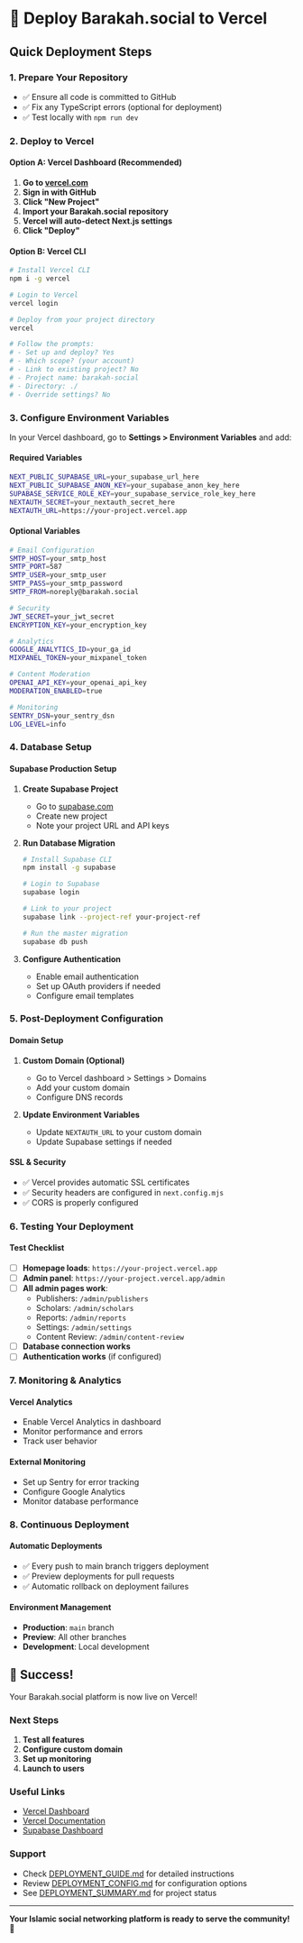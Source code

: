 # 🚀 Deploy Barakah.social to Vercel

## **Quick Deployment Steps**

### **1. Prepare Your Repository**
- ✅ Ensure all code is committed to GitHub
- ✅ Fix any TypeScript errors (optional for deployment)
- ✅ Test locally with `npm run dev`

### **2. Deploy to Vercel**

#### **Option A: Vercel Dashboard (Recommended)**
1. **Go to [vercel.com](https://vercel.com)**
2. **Sign in with GitHub**
3. **Click "New Project"**
4. **Import your Barakah.social repository**
5. **Vercel will auto-detect Next.js settings**
6. **Click "Deploy"**

#### **Option B: Vercel CLI**
```bash
# Install Vercel CLI
npm i -g vercel

# Login to Vercel
vercel login

# Deploy from your project directory
vercel

# Follow the prompts:
# - Set up and deploy? Yes
# - Which scope? (your account)
# - Link to existing project? No
# - Project name: barakah-social
# - Directory: ./
# - Override settings? No
```

### **3. Configure Environment Variables**

In your Vercel dashboard, go to **Settings > Environment Variables** and add:

#### **Required Variables**
```bash
NEXT_PUBLIC_SUPABASE_URL=your_supabase_url_here
NEXT_PUBLIC_SUPABASE_ANON_KEY=your_supabase_anon_key_here
SUPABASE_SERVICE_ROLE_KEY=your_supabase_service_role_key_here
NEXTAUTH_SECRET=your_nextauth_secret_here
NEXTAUTH_URL=https://your-project.vercel.app
```

#### **Optional Variables**
```bash
# Email Configuration
SMTP_HOST=your_smtp_host
SMTP_PORT=587
SMTP_USER=your_smtp_user
SMTP_PASS=your_smtp_password
SMTP_FROM=noreply@barakah.social

# Security
JWT_SECRET=your_jwt_secret
ENCRYPTION_KEY=your_encryption_key

# Analytics
GOOGLE_ANALYTICS_ID=your_ga_id
MIXPANEL_TOKEN=your_mixpanel_token

# Content Moderation
OPENAI_API_KEY=your_openai_api_key
MODERATION_ENABLED=true

# Monitoring
SENTRY_DSN=your_sentry_dsn
LOG_LEVEL=info
```

### **4. Database Setup**

#### **Supabase Production Setup**
1. **Create Supabase Project**
   - Go to [supabase.com](https://supabase.com)
   - Create new project
   - Note your project URL and API keys

2. **Run Database Migration**
   ```bash
   # Install Supabase CLI
   npm install -g supabase
   
   # Login to Supabase
   supabase login
   
   # Link to your project
   supabase link --project-ref your-project-ref
   
   # Run the master migration
   supabase db push
   ```

3. **Configure Authentication**
   - Enable email authentication
   - Set up OAuth providers if needed
   - Configure email templates

### **5. Post-Deployment Configuration**

#### **Domain Setup**
1. **Custom Domain (Optional)**
   - Go to Vercel dashboard > Settings > Domains
   - Add your custom domain
   - Configure DNS records

2. **Update Environment Variables**
   - Update `NEXTAUTH_URL` to your custom domain
   - Update Supabase settings if needed

#### **SSL & Security**
- ✅ Vercel provides automatic SSL certificates
- ✅ Security headers are configured in `next.config.mjs`
- ✅ CORS is properly configured

### **6. Testing Your Deployment**

#### **Test Checklist**
- [ ] **Homepage loads**: `https://your-project.vercel.app`
- [ ] **Admin panel**: `https://your-project.vercel.app/admin`
- [ ] **All admin pages work**:
  - Publishers: `/admin/publishers`
  - Scholars: `/admin/scholars`
  - Reports: `/admin/reports`
  - Settings: `/admin/settings`
  - Content Review: `/admin/content-review`
- [ ] **Database connection works**
- [ ] **Authentication works** (if configured)

### **7. Monitoring & Analytics**

#### **Vercel Analytics**
- Enable Vercel Analytics in dashboard
- Monitor performance and errors
- Track user behavior

#### **External Monitoring**
- Set up Sentry for error tracking
- Configure Google Analytics
- Monitor database performance

### **8. Continuous Deployment**

#### **Automatic Deployments**
- ✅ Every push to main branch triggers deployment
- ✅ Preview deployments for pull requests
- ✅ Automatic rollback on deployment failures

#### **Environment Management**
- **Production**: `main` branch
- **Preview**: All other branches
- **Development**: Local development

## **🎉 Success!**

Your Barakah.social platform is now live on Vercel! 

### **Next Steps**
1. **Test all features**
2. **Configure custom domain**
3. **Set up monitoring**
4. **Launch to users**

### **Useful Links**
- [Vercel Dashboard](https://vercel.com/dashboard)
- [Vercel Documentation](https://vercel.com/docs)
- [Supabase Dashboard](https://supabase.com/dashboard)

### **Support**
- Check [DEPLOYMENT_GUIDE.md](./DEPLOYMENT_GUIDE.md) for detailed instructions
- Review [DEPLOYMENT_CONFIG.md](./DEPLOYMENT_CONFIG.md) for configuration options
- See [DEPLOYMENT_SUMMARY.md](./DEPLOYMENT_SUMMARY.md) for project status

---

**Your Islamic social networking platform is ready to serve the community! 🌟**
